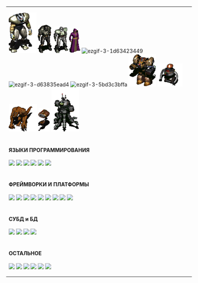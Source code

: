 <table>
<tr>
<td>

  
![](https://github.com/XrestRus/XrestRus/blob/main/asset/Frank%20Horrigan%20Fallout2.gif) 
![](https://github.com/XrestRus/XrestRus/blob/main/asset/a-a-1.gif) 
![](https://github.com/XrestRus/XrestRus/blob/main/asset/a-a-3.gif)
![](https://github.com/XrestRus/XrestRus/blob/main/asset/a-a-2.gif) 
![ezgif-3-1d63423449](https://user-images.githubusercontent.com/52876110/147875533-b68c1855-1843-4476-8959-7d4af8f4cc32.gif)
![ezgif-3-d63835ead4](https://user-images.githubusercontent.com/52876110/147875537-abc5a32f-01f0-48a0-9a5b-69dbfda3434d.gif)
![ezgif-3-5bd3c3bffa](https://user-images.githubusercontent.com/52876110/147875545-be3af6bb-5db2-4011-b616-9b784f5b0cfc.gif)
![](https://github.com/XrestRus/XrestRus/blob/main/asset/r-a-2.gif)
![](https://github.com/XrestRus/XrestRus/blob/main/asset/r-a-3.gif)
![](https://github.com/XrestRus/XrestRus/blob/main/asset/a-a-5-m.gif) 
![](https://github.com/XrestRus/XrestRus/blob/main/asset/r-a-4-m.gif) 
![](https://github.com/XrestRus/XrestRus/blob/main/asset/r-a-1.gif) 
  
</td>
<!---
<td>
  
![Top Langs](https://github-readme-stats.vercel.app/api/top-langs/?username=XrestRus&layout=compact&langs_count=20)

</td>
-->

</tr>

<!---
<tr>
  <td>

<img src="https://github.com/XrestRus/XrestRus/raw/main/asset/1.webp" alt="" style="max-width: 100%; height:100px">
<img src="https://github.com/XrestRus/XrestRus/raw/main/asset/2.gif" alt="" style="max-width: 100%; height:100px">
<img src="https://github.com/XrestRus/XrestRus/raw/main/asset/3.gif" alt="" style="max-width: 100%; height:100px">

  </td>
</tr>
-->

<tr>
<td colspan="2">

<h4>ЯЗЫКИ ПРОГРАММИРОВАНИЯ</h4>
  
![](https://img.shields.io/badge/-typescript-%23C21325?style=for-the-badge&color=black&logo=typescript)
![](https://img.shields.io/badge/-javascript-%23C21325?style=for-the-badge&color=black&logo=javascript)
![](https://img.shields.io/badge/-php-%23C21325?style=for-the-badge&color=black&logo=php)
![](https://img.shields.io/badge/-python-%23C21325?style=for-the-badge&color=black&logo=python)
![](https://img.shields.io/badge/-CSharp-%23C21325?style=for-the-badge&color=black&logoColor=239120&logo=CSharp)
![](https://img.shields.io/badge/-Dart-%23C21325?style=for-the-badge&color=black&logoColor=239120&logo=Dart)
  
</td>
</tr>
<tr>
<td colspan="2">

<h4>ФРЕЙМВОРКИ И ПЛАТФОРМЫ</h4>
  
![](https://img.shields.io/badge/-Node.js-%23C21325?style=for-the-badge&color=black&logo=nodedotjs)
![](https://img.shields.io/badge/-React-%23C21325?style=for-the-badge&color=black&logo=react)
![](https://img.shields.io/badge/-Vue-%23C21325?style=for-the-badge&color=black&logo=vuedotjs)
![](https://img.shields.io/badge/-NET-%23C21325?style=for-the-badge&color=black&logo=dotnet)
![](https://img.shields.io/badge/-Laravel-%23C21325?style=for-the-badge&color=black&logo=laravel)
![](https://img.shields.io/badge/-Symfony-%23C21325?style=for-the-badge&color=black&logo=Symfony)
![](https://img.shields.io/badge/-Xamarin-%23C21325?style=for-the-badge&color=black&logoColor=3498DB&logo=Xamarin)
![](https://img.shields.io/badge/-Django-%23C21325?style=for-the-badge&color=black&logo=django)
![](https://img.shields.io/badge/-Flutter-%23C21325?style=for-the-badge&color=black&logo=flutter)
 
</td>
</tr>

<tr>
<td colspan="2">

<h4>СУБД и БД</h4>
  
![](https://img.shields.io/badge/-MySQL-%23C21325?style=for-the-badge&color=black&logo=MySQL)
![](https://img.shields.io/badge/-MariaDB-%23C21325?style=for-the-badge&color=black&logo=MariaDB)
![](https://img.shields.io/badge/-Oracle-%23C21325?style=for-the-badge&color=black&logo=Oracle)
![](https://img.shields.io/badge/-PostgreSQL-%23C21325?style=for-the-badge&color=black&logo=postgresql)
  
</td>
</tr>

<tr>
<td colspan="2">

<h4>ОСТАЛЬНОЕ</h4>
  
![](https://img.shields.io/badge/-css3-%23C21325?style=for-the-badge&color=black&logoColor=1572B6&logo=css3)
![](https://img.shields.io/badge/-html5-%23C21325?style=for-the-badge&color=black&logoColor=E34F26&logo=html5)
![](https://img.shields.io/badge/-Docker-%23C21325?style=for-the-badge&color=black&logoColor=2496ED&logo=Docker)
![](https://img.shields.io/badge/-LXC-%23C21325?style=for-the-badge&color=black&logo=linuxcontainers)
![](https://img.shields.io/badge/-Bash-%23C21325?style=for-the-badge&color=black&logo=gnubash)
![](https://img.shields.io/badge/-Webpack-%23C21325?style=for-the-badge&color=black&logo=webpack)
  
</td>
</tr>
</table>


